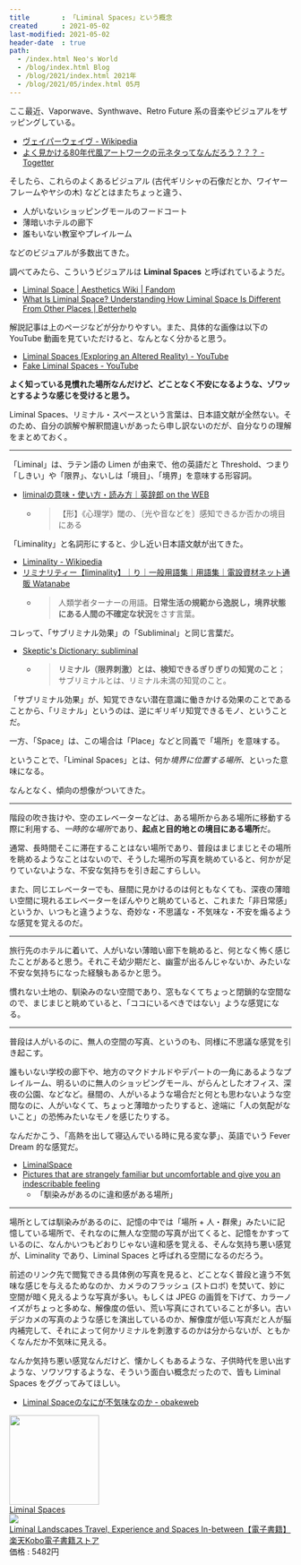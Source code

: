 ```yaml
---
title        : 「Liminal Spaces」という概念
created      : 2021-05-02
last-modified: 2021-05-02
header-date  : true
path:
  - /index.html Neo's World
  - /blog/index.html Blog
  - /blog/2021/index.html 2021年
  - /blog/2021/05/index.html 05月
---
```


ここ最近、Vaporwave、Synthwave、Retro Future 系の音楽やビジュアルをザッピングしている。

- [ヴェイパーウェイヴ - Wikipedia](https://ja.wikipedia.org/wiki/%E3%83%B4%E3%82%A7%E3%82%A4%E3%83%91%E3%83%BC%E3%82%A6%E3%82%A7%E3%82%A4%E3%83%B4)
- [よく見かける80年代風アートワークの元ネタってなんだろう？？？ - Togetter](https://togetter.com/li/1693796)

そしたら、これらのよくあるビジュアル (古代ギリシャの石像だとか、ワイヤーフレームやヤシの木) などとはまたちょっと違う、

- 人がいないショッピングモールのフードコート
- 薄暗いホテルの廊下
- 誰もいない教室やプレイルーム

などのビジュアルが多数出てきた。

調べてみたら、こういうビジュアルは **Liminal Spaces** と呼ばれているようだ。

- [Liminal Space | Aesthetics Wiki | Fandom](https://aesthetics.fandom.com/wiki/Liminal_Space)
- [What Is Liminal Space? Understanding How Liminal Space Is Different From Other Places | Betterhelp](https://www.betterhelp.com/advice/general/understanding-how-liminal-space-is-different-from-other-places/)

解説記事は上のページなどが分かりやすい。また、具体的な画像は以下の YouTube 動画を見ていただけると、なんとなく分かると思う。

- [Liminal Spaces (Exploring an Altered Reality) - YouTube](https://www.youtube.com/watch?v=N63pQGhvK4M)
- [Fake Liminal Spaces - YouTube](https://www.youtube.com/watch?v=u_dRqMDgdp8)

**よく知っている見慣れた場所なんだけど、どことなく不安になるような、ゾワッとするような感じを受けると思う。**

Liminal Spaces、リミナル・スペースという言葉は、日本語文献が全然ない。そのため、自分の誤解や解釈間違いがあったら申し訳ないのだが、自分なりの理解をまとめておく。

---

「Liminal」は、ラテン語の Limen が由来で、他の英語だと Threshold、つまり「しきい」や「限界」、ないしは「境目」、「境界」を意味する形容詞。

- [liminalの意味・使い方・読み方｜英辞郎 on the WEB](https://eow.alc.co.jp/search?q=liminal)
  - > 【形】《心理学》閾の、〔光や音などを〕感知できるか否かの境目にある

「Liminality」と名詞形にすると、少し近い日本語文献が出てきた。

- [Liminality - Wikipedia](https://en.wikipedia.org/wiki/Liminality)
- [リミナリティー【liminality】｜り｜一般用語集｜用語集｜電設資材ネット通販 Watanabe](http://www.musicworld.jp/ec/glossary/ippan/40ri/0934.html)
  - > 人類学者ターナーの用語。**日常生活の規範から逸脱し，境界状態にある人間の不確定な状況**をさす言葉。

コレって、「サブリミナル効果」の「Subliminal」と同じ言葉だ。

- [Skeptic's Dictionary: subliminal](https://www.genpaku.org/skepticj/subliminal.html)
  - > **リミナル（限界刺激）とは、検知できるぎりぎりの知覚のこと**；サブリミナルとは、リミナル未満の知覚のこと。

「サブリミナル効果」が、知覚できない潜在意識に働きかける効果のことであることから、「リミナル」というのは、逆にギリギリ知覚できるモノ、ということだ。

一方、「Space」は、この場合は「Place」などと同義で「場所」を意味する。

ということで、「Liminal Spaces」とは、何か*境界に位置する場所*、といった意味になる。

なんとなく、傾向の想像がついてきた。

---

階段の吹き抜けや、空のエレベーターなどは、ある場所からある場所に移動する際に利用する、*一時的な場所*であり、**起点と目的地との境目にある場所**だ。

通常、長時間そこに滞在することはない場所であり、普段はまじまじとその場所を眺めるようなことはないので、そうした場所の写真を眺めていると、何かが足りていないような、不安な気持ちを引き起こすらしい。

また、同じエレベーターでも、昼間に見かけるのは何ともなくても、深夜の薄暗い空間に現れるエレベーターをぼんやりと眺めていると、これまた「非日常感」というか、いつもと違うような、奇妙な・不思議な・不気味な・不安を煽るような感覚を覚えるのだ。

---

旅行先のホテルに着いて、人がいない薄暗い廊下を眺めると、何となく怖く感じたことがあると思う。それこそ幼少期だと、幽霊が出るんじゃないか、みたいな不安な気持ちになった経験もあるかと思う。

慣れない土地の、馴染みのない空間であり、窓もなくてちょっと閉鎖的な空間なので、まじまじと眺めていると、「ココにいるべきではない」ような感覚になる。

---

普段は人がいるのに、無人の空間の写真、というのも、同様に不思議な感覚を引き起こす。

誰もいない学校の廊下や、地方のマクドナルドやデパートの一角にあるようなプレイルーム、明るいのに無人のショッピングモール、がらんとしたオフィス、深夜の公園、などなど。昼間の、人がいるような場合だと何とも思わないような空間なのに、人がいなくて、ちょっと薄暗かったりすると、途端に「人の気配がないこと」の恐怖みたいなモノを感じたりする。

なんだかこう、「高熱を出して寝込んでいる時に見る変な夢」、英語でいう Fever Dream 的な感覚だ。

- [LiminalSpace](https://www.reddit.com/r/LiminalSpace/)
- [Pictures that are strangely familiar but uncomfortable and give you an indescribable feeling](https://www.reddit.com/r/LiminalReality/)
  - 「馴染みがあるのに違和感がある場所」

---

場所としては馴染みがあるのに、記憶の中では「場所 + 人・群衆」みたいに記憶している場所で、それなのに無人な空間の写真が出てくると、記憶をかすっているのに、なんかいつもどおりじゃない違和感を覚える、そんな気持ち悪い感覚が、Liminality であり、Liminal Spaces と呼ばれる空間になるのだろう。

前述のリンク先で閲覧できる具体例の写真を見ると、どことなく普段と違う不気味な感じを与えるためなのか、カメラのフラッシュ (ストロボ) を焚いて、妙に空間が暗く見えるような写真が多い。もしくは JPEG の画質を下げて、カラーノイズがちょっと多めな、解像度の低い、荒い写真にされていることが多い。古いデジカメの写真のような感じを演出しているのか、解像度が低い写真だと人が脳内補完して、それによって何かリミナルを刺激するのかは分からないが、ともかくなんだか不気味に見える。

なんか気持ち悪い感覚なんだけど、懐かしくもあるような、子供時代を思い出すような、ソワソワするような、そういう面白い概念だったので、皆も Liminal Spaces をググってみてほしい。

- [Liminal Spaceのなにが不気味なのか - obakeweb](https://obakeweb.hatenablog.com/entry/liminalspace)

<div class="ad-amazon">
  <div class="ad-amazon-image">
    <a href="https://www.amazon.co.jp/dp/B07RS91K9N?tag=neos21-22&amp;linkCode=osi&amp;th=1&amp;psc=1">
      <img src="https://m.media-amazon.com/images/I/51P2J0ttb9L._SL160_.jpg" width="160" height="160">
    </a>
  </div>
  <div class="ad-amazon-info">
    <div class="ad-amazon-title">
      <a href="https://www.amazon.co.jp/dp/B07RS91K9N?tag=neos21-22&amp;linkCode=osi&amp;th=1&amp;psc=1">Liminal Spaces</a>
    </div>
  </div>
</div>

<div class="ad-rakuten">
  <div class="ad-rakuten-image">
    <a href="https://hb.afl.rakuten.co.jp/hgc/g00reb42.waxycf23.g00reb42.waxyd080/?pc=https%3A%2F%2Fitem.rakuten.co.jp%2Frakutenkobo-ebooks%2Fa113085261af4d789f852b3309f1f013%2F&amp;m=http%3A%2F%2Fm.rakuten.co.jp%2Frakutenkobo-ebooks%2Fi%2F11868063%2F">
      <img src="https://thumbnail.image.rakuten.co.jp/@0_mall/rakutenkobo-ebooks/cabinet/7644/2000000427644.jpg?_ex=128x128">
    </a>
  </div>
  <div class="ad-rakuten-info">
    <div class="ad-rakuten-title">
      <a href="https://hb.afl.rakuten.co.jp/hgc/g00reb42.waxycf23.g00reb42.waxyd080/?pc=https%3A%2F%2Fitem.rakuten.co.jp%2Frakutenkobo-ebooks%2Fa113085261af4d789f852b3309f1f013%2F&amp;m=http%3A%2F%2Fm.rakuten.co.jp%2Frakutenkobo-ebooks%2Fi%2F11868063%2F">Liminal Landscapes Travel, Experience and Spaces In-between【電子書籍】</a>
    </div>
    <div class="ad-rakuten-shop">
      <a href="https://hb.afl.rakuten.co.jp/hgc/g00reb42.waxycf23.g00reb42.waxyd080/?pc=https%3A%2F%2Fwww.rakuten.co.jp%2Frakutenkobo-ebooks%2F&amp;m=http%3A%2F%2Fm.rakuten.co.jp%2Frakutenkobo-ebooks%2F">楽天Kobo電子書籍ストア</a>
    </div>
    <div class="ad-rakuten-price">価格 : 5482円</div>
  </div>
</div>
